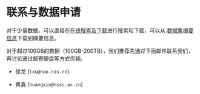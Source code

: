 
# 联系与数据申请

对于少量数据，可以直接在[在线搜索及下载](http://database.deepsolar.space:18080/dbs/nlfff/)进行搜索和下载，可以从
[数据集摘要信息](https://doi.org/10.6084/m9.figshare.c.6214666)下载到摘要信息。

对于超过100GB的数据（100GB-200TB），我们推荐先通过下面邮件联系我们，再讨论通过邮寄硬盘等方式传输。

+ 徐龙 (`lxu@nao.cas.cn`)

+ 黄鑫 (`huangxin@nssc.ac.cn`)


